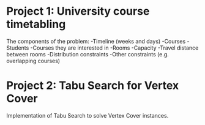 # Project 1: University course timetabling

The components of the problem:
-Timeline (weeks and days)
-Courses 
-Students
	-Courses they are interested in
-Rooms
	-Capacity
	-Travel distance between rooms
-Distribution constraints
-Other constraints (e.g. overlapping courses)

# Project 2: Tabu Search for Vertex Cover

Implementation of Tabu Search to solve Vertex Cover instances.

